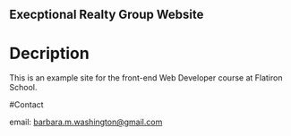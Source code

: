 Execptional Realty Group Website
---

# Decription

This is an example site for the front-end Web Developer course at Flatiron School.

#Contact

email: barbara.m.washington@gmail.com
